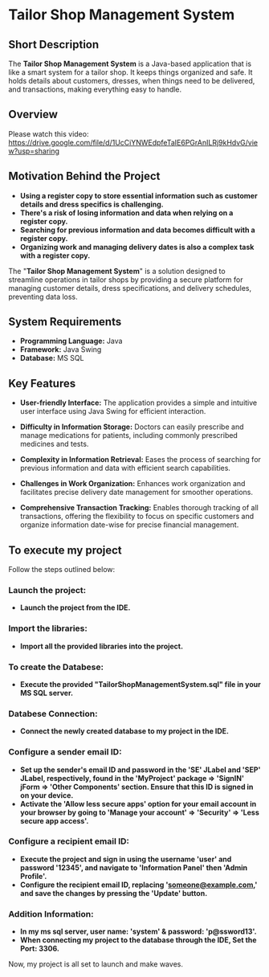 # Tailor Shop Management System

## Short Description
The **Tailor Shop Management System** is a Java-based application that is like a smart system for a tailor shop. It keeps things organized and safe. It holds details about customers, dresses, when things need to be delivered, and transactions, making everything easy to handle.

## Overview
Please watch this video: https://drive.google.com/file/d/1UcCiYNWEdpfeTaIE6PGrAnILRj9kHdvG/view?usp=sharing 

## Motivation Behind the Project

- **Using a register copy to store essential information such as customer details and dress specifics is challenging.** 
- **There's a risk of losing information and data when relying on a register copy.**
- **Searching for previous information and data becomes difficult with a register copy.** 
- **Organizing work and managing delivery dates is also a complex task with a register copy.**

The "**Tailor Shop Management System**" is a solution designed to streamline operations in tailor shops by providing a secure platform for managing customer details, dress specifications, and delivery schedules, preventing data loss.

## System Requirements

- **Programming Language:** Java
- **Framework:** Java Swing
- **Database:** MS SQL

## Key Features

- **User-friendly Interface:** The application provides a simple and intuitive user interface using Java Swing for efficient interaction.

- **Difficulty in Information Storage:** Doctors can easily prescribe and manage medications for patients, including commonly prescribed medicines and tests.

- **Complexity in Information Retrieval:** Eases the process of searching for previous information and data with efficient search capabilities.

- **Challenges in Work Organization:** Enhances work organization and facilitates precise delivery date management for smoother operations.

- **Comprehensive Transaction Tracking:** Enables thorough tracking of all transactions, offering the flexibility to focus on specific customers and organize information date-wise for precise financial management.

## To execute my project
Follow the steps outlined below:

### Launch the project:
- **Launch the project from the IDE.**

### Import the libraries:
- **Import all the provided libraries into the project.**

### To create the Databese:
- **Execute the provided "TailorShopManagementSystem.sql" file in your MS SQL server.**

### Databese Connection:
- **Connect the newly created database to my project in the IDE.**

### Configure a sender email ID:
- **Set up the sender's email ID and password in the 'SE' JLabel and 'SEP' JLabel, respectively, found in the 'MyProject' package => 'SignIN' jForm => 'Other Components' section. Ensure that this ID is signed in on your device.**
- **Activate the 'Allow less secure apps' option for your email account in your browser by going to 'Manage your account' => 'Security' => 'Less secure app access'.**

### Configure a recipient email ID:
- **Execute the project and sign in using the username 'user' and password '12345', and navigate to 'Information Panel' then 'Admin Profile'.**
- **Configure the recipient email ID, replacing 'someone@example.com,' and save the changes by pressing the 'Update' button.**

### Addition Information:
- **In my ms sql server, user name: 'system' & password: 'p@ssword13'.**
- **When connecting my project to the database through the IDE, Set the Port: 3306.**

Now, my project is all set to launch and make waves.
